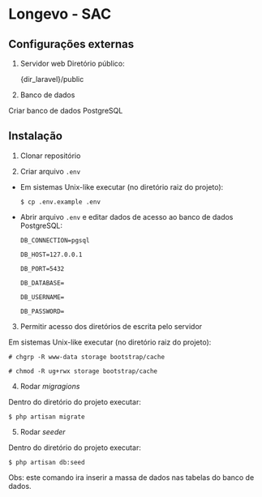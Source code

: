 # Longevo - SAC

## Configurações externas

1. Servidor web
Diretório público:

    {dir_laravel}/public
2. Banco de dados

Criar banco de dados PostgreSQL

## Instalação
1. Clonar repositório

2. Criar arquivo `.env`

- Em sistemas Unix-like executar (no diretório raiz do projeto):

      $ cp .env.example .env

- Abrir arquivo `.env` e editar dados de acesso ao banco de dados PostgreSQL:

      DB_CONNECTION=pgsql
      
      DB_HOST=127.0.0.1
      
      DB_PORT=5432
        
      DB_DATABASE=
      
      DB_USERNAME=
      
      DB_PASSWORD=
3. Permitir acesso dos diretórios de escrita pelo servidor

Em sistemas Unix-like executar (no diretório raiz do projeto):

    # chgrp -R www-data storage bootstrap/cache

    # chmod -R ug+rwx storage bootstrap/cache

4. Rodar <i>migragions</i>

Dentro do diretório do projeto executar:

    $ php artisan migrate

5. Rodar <i>seeder</i>

Dentro do diretório do projeto executar:

    $ php artisan db:seed

Obs: este comando ira inserir a massa de dados nas tabelas do banco de dados.